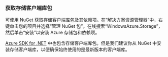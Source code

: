 ### 获取存储客户端库包

可使用 NuGet 获取存储客户端库包及其依赖项。在“解决方案资源管理器”中，右键单击您的项目并选择“管理 NuGet 包”。在线搜索“WindowsAzure.Storage”，然后单击“安装”以安装 Azure 存储包和依赖项。

[Azure SDK for .NET](/downloads/) 中也包含存储客户端库包。但是我们建议你从 NuGet 中安装存储客户端库，以便确保始终使用的是最新版本的客户端库。

<!---HONumber=Mooncake_0516_2016-->